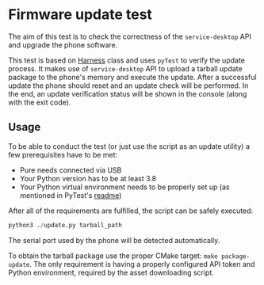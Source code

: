 # Firmware update test

The aim of this test is to check the correctness of the `service-desktop` API and upgrade the phone software.

This test is based on [Harness](../README.md) class and uses `pyTest` to verify the update process. It makes use of `service-desktop` 
API to upload a tarball update package to the phone's memory and execute the update. After a successful update the phone should reset
and an update check will be performed. In the end, an update verification status will be shown in the console (along with the exit code).

## Usage
To be able to conduct the test (or just use the script as an update utility) a few prerequisites have to be met:

* Pure needs connected via USB
* Your Python version has to be at least 3.8
* Your Python virtual environment needs to be properly set up (as mentioned in PyTest's [readme](../README.md))

After all of the requirements are fulfilled, the script can be safely executed:

```python
python3 ./update.py tarball_path
```
The serial port used by the phone will be detected automatically.


To obtain the tarball package use the proper CMake target: `make package-update`. The only requirement is having a properly configured API token and Python environment, required by the asset downloading script.
